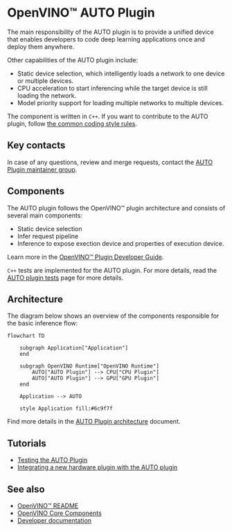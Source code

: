 # OpenVINO™ AUTO Plugin

The main responsibility of the AUTO plugin is to provide a unified device that enables developers to code deep learning applications once and deploy them anywhere. 

Other capabilities of the AUTO plugin include:
* Static device selection, which intelligently loads a network to one device or multiple devices.
* CPU acceleration to start inferencing while the target device is still loading the network.
* Model priority support for loading multiple networks to multiple devices.

The component is written in `C++`. If you want to contribute to the AUTO plugin, follow [the common coding style rules](../../../docs/dev/coding_style.md).

## Key contacts

In case of any questions, review and merge requests, contact the [AUTO Plugin maintainer group](https://github.com/orgs/openvinotoolkit/teams/openvino-ie-auto-multi-maintainers).

## Components

The AUTO plugin follows the OpenVINO™ plugin architecture and consists of several main components:
* Static device selection
* Infer request pipeline
* Inference to expose exection device and properties of execution device.


Learn more in the [OpenVINO™ Plugin Developer Guide](https://docs.openvino.ai/latest/openvino_docs_ie_plugin_dg_overview.html).

`C++` tests are implemented for the AUTO plugin. For more details, read the [AUTO plugin tests](./docs/tests.md) page for more details. 

## Architecture
The diagram below shows an overview of the components responsible for the basic inference flow:

```mermaid
flowchart TD

    subgraph Application["Application"]
    end

    subgraph OpenVINO Runtime["OpenVINO Runtime"]
        AUTO["AUTO Plugin"] --> CPU["CPU Plugin"]
        AUTO["AUTO Plugin"] --> GPU["GPU Plugin"]
    end

    Application --> AUTO

    style Application fill:#6c9f7f
```
Find more details in the [AUTO Plugin architecture](./docs/architecture.md) document.

## Tutorials
* [Testing the AUTO Plugin](./docs/tests.md)
* [Integrating a new hardware plugin with the AUTO plugin](./docs/integration.md)

## See also
 * [OpenVINO™ README](../../../README.md)
 * [OpenVINO Core Components](../../README.md)
 * [Developer documentation](../../../docs/dev/index.md)